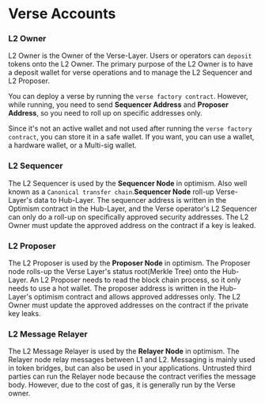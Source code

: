 ---
---

# Verse Accounts

### **L2 Owner**

L2 Owner is the Owner of the Verse-Layer. Users or operators can `deposit` tokens onto the L2 Owner. 
The primary purpose of the L2 Owner is to have a deposit wallet for verse operations and to manage the L2 Sequencer and L2 Proposer.

You can deploy a verse by running the `verse factory contract`. However, while running, you need to send **Sequencer Address** and **Proposer Address**, so you need to roll up on specific addresses only.

Since it's not an active wallet and not used after running the `verse factory contract`, you can store it in a safe wallet.
If you want, you can use a wallet, a hardware wallet, or a Multi-sig wallet.

### **L2 Sequencer**
The L2 Sequencer is used by the **Sequencer Node** in optimism. Also well known as a `Canonical transfer chain`.**Sequencer Node** roll-up Verse-Layer's data to Hub-Layer. The sequencer address is written in the Optimism contract in the Hub-Layer, and the Verse operator's L2 Sequencer can only do a roll-up on specifically approved security addresses. The L2 Owner must update the approved address on the contract if a key is leaked.

### **L2 Proposer**

The L2 Proposer is used by the **Proposer Node** in optimism. The Proposer node rolls-up the Verse Layer's status root(Merkle Tree) onto the Hub-Layer. 
An L2 Proposer needs to read the block chain process, so it only needs to use a hot wallet. The proposer address is written in the Hub-Layer's optimism contract and allows approved addresses only. The L2 Owner must update the approved addresses on the contract if the private key leaks. 

### **L2 Message Relayer**
The L2 Message Relayer is used by the **Relayer Node** in optimism. The Relayer node relay messages between L1 and L2. Messaging is mainly used in token bridges, but can also be used in your applications. Untrusted third parties can run the Relayer node because the contract verifies the message body. However, due to the cost of gas, it is generally run by the Verse owner.
